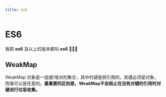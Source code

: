 ```yaml
---
title: es6
---
```


# ES6

我把 **es6** 及以上的版本都叫 **es6** 👻👻👻

## WeakMap

WeakMap 对象是一组键/值对的集合，其中的键是弱引用的。其键必须是对象，而值可以是任意的。**最重要的区别是，WeakMap不会阻止在没有对键的引用时对键进行垃圾收集。**
